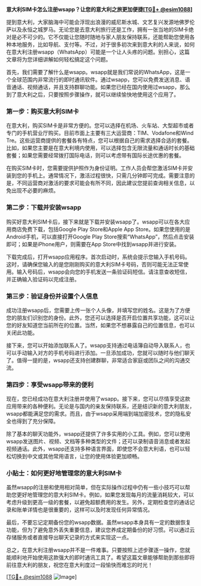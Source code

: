 **意大利SIM卡怎么注册wsapp？让您的意大利之旅更加便捷[[TG💪+ @esim1088](https://t.me/s/esim1088)]**

提到意大利，大家脑海中可能会浮现出浪漫的威尼斯水城、文艺复兴发源地佛罗伦萨以及永恒之城罗马。无论您是去意大利旅行还是工作，拥有一张当地的SIM卡绝对是必不可少的。它不仅能让您随时随地与家人朋友保持联系，还能帮助您使用各种本地服务，比如导航、支付等。不过，对于很多初次来到意大利的人来说，如何在意大利注册wsapp（WhatsApp）可能是一个让人头疼的问题。别担心，这篇文章将为您详细讲解如何轻松搞定这个问题。

首先，我们需要了解什么是wsapp。wsapp就是我们常说的WhatsApp，这是一个全球范围内非常流行的即时通讯软件。通过wsapp，您可以免费发送消息、语音通话、视频通话，并且支持群聊功能。如果您已经在国内使用过wsapp，那么到了意大利之后，只要按照步骤操作，就可以继续愉快地使用这个应用了。

### 第一步：购买意大利SIM卡

在意大利，购买SIM卡是非常方便的。您可以选择在机场、火车站、大型超市或者专门的手机营业厅购买。目前市面上主要有三大运营商：TIM、Vodafone和Wind Tre。这些运营商提供的套餐各有特点，您可以根据自己的需求选择合适的套餐。比如，如果您主要是在意大利境内使用，可以选择包含无限流量和通话时长的基础套餐；如果您需要经常拨打国际电话，则可以考虑带有国际长途优惠的套餐。

在购买SIM卡时，您需要提供护照作为身份证明。工作人员会帮您激活SIM卡并安装到您的手机上。通常情况下，激活过程很快，只需几分钟即可完成。需要注意的是，不同运营商对激活的要求可能会有所不同，因此建议您提前查询相关信息，以免出现不必要的麻烦。

### 第二步：下载并安装wsapp

购买好意大利SIM卡后，接下来就是下载并安装wsapp了。wsapp可以在各大应用商店免费下载，包括Google Play Store和Apple App Store。如果您使用的是Android手机，可以直接打开Google Play Store搜索“WhatsApp”，然后点击安装即可；如果是iPhone用户，则需要在App Store中找到wsapp并进行安装。

下载完成后，打开wsapp应用程序。首次启动时，系统会提示您输入手机号码。这时，请确保您输入的是您刚刚购买的意大利SIM卡号码，否则可能无法正常使用。输入号码后，wsapp会向您的手机发送一条验证码短信。请注意查收短信，并正确输入验证码以完成注册。

### 第三步：验证身份并设置个人信息

成功注册wsapp后，您需要上传一张个人头像，并填写您的姓名。这是为了方便您的朋友们识别您的身份。此外，您还可以选择是否开启位置共享功能，这可以让您的好友知道您当前所在的位置。当然，如果您不想暴露自己的位置信息，也可以关闭此功能。

接下来，您可以开始添加联系人了。wsapp支持通过电话簿自动导入联系人，也可以手动输入对方的手机号码进行添加。一旦添加成功，您就可以随时与他们聊天了。值得一提的是，wsapp还支持创建群聊，非常适合家庭或团队之间的沟通交流。

### 第四步：享受wsapp带来的便利

现在，您已经成功在意大利注册并使用了wsapp。接下来，您可以尽情享受这款应用带来的各种便利。无论是与国内的亲友保持联系，还是结识新的意大利朋友，wsapp都能满足您的需求。而且，由于wsapp采用端到端加密技术，您的隐私安全也得到了充分保障。

除了基本的聊天功能外，wsapp还提供了许多实用的小工具。例如，您可以使用wsapp发送图片、视频、文档等多种类型的文件；还可以录制语音消息或者发起视频通话。此外，wsapp还支持多种语言界面，即使您不会意大利语，也可以轻松切换到中文或其他常用语言，让您的使用体验更加顺畅。

### 小贴士：如何更好地管理您的意大利SIM卡

虽然wsapp的注册和使用相对简单，但在实际操作过程中仍有一些小技巧可以帮助您更好地管理您的意大利SIM卡。例如，如果您发现每月的流量消耗较大，可以考虑升级到更高一级的套餐，以避免超额费用的发生。另外，定期检查您的通话记录和账单详情也是很重要的，这样可以及时发现任何异常情况。

最后，不要忘记定期备份您的wsapp数据。虽然wsapp本身具有一定的数据恢复功能，但为了避免意外丢失重要信息，建议您养成定期备份的好习惯。可以通过云存储服务或者直接导出聊天记录的方式来实现这一点。

总之，在意大利注册wsapp并不是一件难事。只要按照上述步骤逐一操作，您就能顺利地开始使用这款强大的即时通讯工具了。希望这篇文章能够帮助到那些即将前往意大利的朋友，祝您在意大利度过一段愉快而难忘的时光！

[[TG💪+ @esim1088](https://t.me/s/esim1088) ![Image](https://i.postimg.cc/4NQfJmqS/Snipaste-2025-05-13-00-14-12.png)]